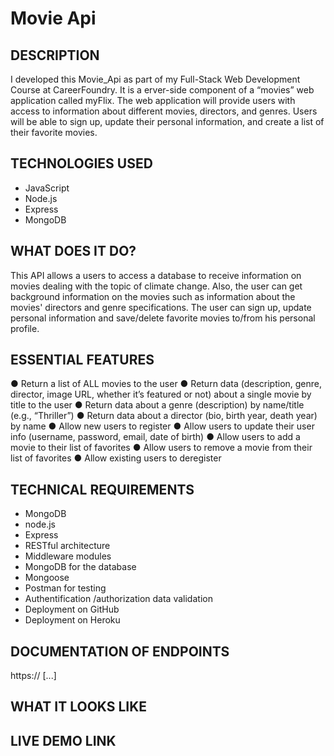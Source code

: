 # Movie Api

## DESCRIPTION

I developed this Movie_Api as part of my Full-Stack Web Development Course at CareerFoundry. It is a erver-side component of a “movies” web application called myFlix. The web application will provide users with access to information about different movies, directors, and genres. Users will be able to sign up, update their personal information, and create a list of their favorite movies.

## TECHNOLOGIES USED

- JavaScript
- Node.js
- Express
- MongoDB
 
## WHAT DOES IT DO?
 
 This API allows a users to access a database to receive information on movies dealing with the topic of climate change. Also, the user can get background information on the movies such as information about the movies' directors and genre specifications. The user can sign up, update personal information and save/delete favorite movies to/from his personal profile.
 
## ESSENTIAL FEATURES

 ● Return a list of ALL movies to the user
 ● Return data (description, genre, director, image URL, whether it’s featured or not) about a
 single movie by title to the user
 ● Return data about a genre (description) by name/title (e.g., “Thriller”)
 ● Return data about a director (bio, birth year, death year) by name
 ● Allow new users to register
 ● Allow users to update their user info (username, password, email, date of birth)
 ● Allow users to add a movie to their list of favorites
 ● Allow users to remove a movie from their list of favorites
 ● Allow existing users to deregister
  
## TECHNICAL REQUIREMENTS
 
- MongoDB
- node.js
- Express
- RESTful architecture
- Middleware modules
- MongoDB for the database
- Mongoose
- Postman for testing
- Authentification /authorization data validation
- Deployment on GitHub
- Deployment on Heroku

## DOCUMENTATION OF ENDPOINTS

https:// [...]

## WHAT IT LOOKS LIKE

## LIVE DEMO LINK


